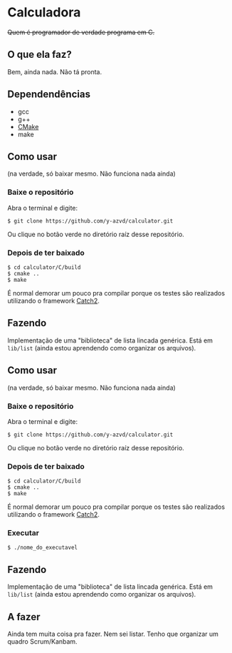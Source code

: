 <!-- trash -->
# Calculadora
~~Quem é programador de verdade programa em C.~~

## O que ela faz?
Bem, ainda nada. Não tá pronta.
<!-- Bem, é só uma calculadora. -->

## Dependendências
* gcc
* g++
* [CMake](https://cmake.org/)
* make

## Como usar
(na verdade, só baixar mesmo. Não funciona nada ainda)

### Baixe o repositório
Abra o terminal e digite:

```
$ git clone https://github.com/y-azvd/calculator.git
```

Ou clique no botão verde no diretório raíz desse repositório.

### Depois de ter baixado
```
$ cd calculator/C/build
$ cmake ..
$ make
```

É normal demorar um pouco pra compilar porque os testes são realizados utilizando o framework [Catch2](https://github.com/catchorg/Catch2).

## Fazendo
Implementação de uma "biblioteca" de lista lincada genérica. Está em `lib/list` (ainda estou aprendendo como organizar os arquivos).

## Como usar
(na verdade, só baixar mesmo. Não funciona nada ainda)

### Baixe o repositório
Abra o terminal e digite:

```
$ git clone https://github.com/y-azvd/calculator.git
```

Ou clique no botão verde no diretório raíz desse repositório.

### Depois de ter baixado
```
$ cd calculator/C/build
$ cmake ..
$ make
```

É normal demorar um pouco pra compilar porque os testes são realizados utilizando
o framework [Catch2](https://github.com/catchorg/Catch2).

### Executar
```
$ ./nome_do_executavel
```

## Fazendo
Implementação de uma "biblioteca" de lista lincada genérica. Está em `lib/list`
(ainda estou aprendendo como organizar os arquivos).


## A fazer
Ainda tem muita coisa pra fazer. Nem sei listar. Tenho que organizar um
quadro Scrum/Kanbam.
